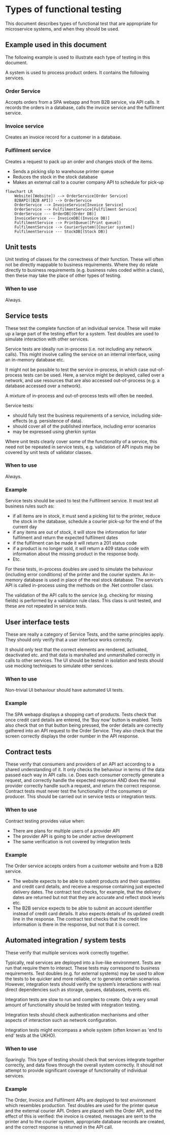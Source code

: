 # Types of functional testing

This document describes types of functional test that are appropriate for microservice systems, and when they should be used.

## Example used in this document

The following example is used to illustrate each type of testing in this document.

A system is used to process product orders.  It contains the following services.

### Order Service

Accepts orders from a SPA webapp and from B2B service, via API calls.  It records the orders in a database, calls the invoice service and the fulfilment service.

### Invoice service

Creates an invoice record for a customer in a database.

### Fulfilment service

Creates a request to pack up an order and changes stock of the items.

- Sends a picking slip to warehouse printer queue
- Reduces the stock in the stock database
- Makes an external call to a courier company API to schedule for pick-up

```mermaid
flowchart LR
    Website([Website]) --> OrderService[Order Service]
    B2BAPI([B2B API]) --> OrderService
    OrderService --> InvoiceService[Invoice Service]
    OrderService --> FulfilmentService[Fulfilment Service]
    OrderService --- OrderDB[(Order DB)] 
    InvoiceService --- InvoiceDB[(Invoice DB)]
    FulfilmentService --> PrintQueue([Print queue])
    FulfilmentService --> CourierSystem([Courier system])
    FulfilmentService --- StockDB[(Stock DB)]
```

## Unit tests

Unit testing of classes for the correctness of their function.  These will often not be directly mappable to business requirements.  Where they do relate directly to business requirements (e.g. business rules coded within a class), then these may take the place of other types of testing.

### When to use

Always.

## Service tests

These test the complete function of an individual service.  These will make up a large part of the testing effort for a system.  Test doubles are used to simulate interaction with other services. 

Service tests are ideally run in-process (i.e. not including any network calls).  This might involve calling the service on an internal interface, using an in-memory database etc.  

It might not be possible to test the service in-process, in which case out-of-process tests can be used.  Here, a service might be deployed, called over a network, and use resources that are also accessed out-of-process (e.g. a database accessed over a network).

A mixture of in-process and out-of-process tests will often be needed.

Service tests: 

- should fully test the business requirements of a service, including side-effects (e.g. persistence of data).
- should cover all of the published interface, including error scenarios
- may be expressed using gherkin syntax

Where unit tests clearly cover some of the functionality of a service, this need not be repeated in service tests, e.g. validation of API inputs may be covered by unit tests of validator classes.

### When to use

Always.

### Example

Service tests should be used to test the Fulfilment service.  It must test all business rules such as:

- if all items are in stock, it must send a picking list to the printer, reduce the stock in the database, schedule a courier pick-up for the end of the current day
- if any items are out of stock, it will store the information for later fulfilment and return the expected fulfilment dates
- if the fulfilment can be made it will return a 201 status code 
- if a product is no longer sold, it will return a 409 status code with information about the missing product in the response body. 
- Etc.

For these tests, in-process doubles are used to simulate the behaviour (including error conditions) of the printer and the courier system.  An in-memory database is used in place of the real stock database.  The service’s API is called in-process using the methods on the .Net controller class.

The validation of the API calls to the service (e.g. checking for missing fields) is performed by a validation rule class.  This class is unit tested, and these are not repeated in service tests.

## User interface tests

These are really a category of Service Tests, and the same principles apply.  They should only verify that a user interface works correctly.

It should only test that the correct elements are rendered, activated, deactivated etc. and that data is marshalled and unmarshalled correctly in calls to other services.  The UI should be tested in isolation and tests should use mocking techniques to simulate other services.

### When to use

Non-trivial UI behaviour should have automated UI tests.

### Example

The SPA webapp displays a shopping cart of products.  Tests check that once credit card details are entered, the ‘Buy now’ button is enabled.  Tests also check that on that button being pressed, the order details are correctly gathered into an API request to the Order Service.  They also check that the screen correctly displays the order number in the API response. 

## Contract tests

These verify that consumers and providers of an API act according to a shared understanding of it.  It only checks the behaviour in terms of the data passed each way in API calls.
i.e. Does each consumer correctly generate a request, and correctly handle the expected response AND does the real provider correctly handle such a request, and return the correct response.
Contract tests must never test the functionality of the consumers or producer.  This should be carried out in service tests or integration tests.

### When to use

Contract testing provides value when:

- There are plans for multiple users of a provider API
- The provider API is going to be under active development
- The same verification is not covered by integration tests

### Example

The Order service accepts orders from a customer website and from a B2B service.  

- The website expects to be able to submit products and their quantities and credit card details, and receive a response containing just expected delivery dates.  The contract test checks, for example, that the delivery dates are returned but not that they are accurate and reflect stock levels etc.
- The B2B service expects to be able to submit an account identifier instead of credit card details.  It also expects details of its updated credit line in the response.  The contract test checks that the credit line information is there in the response, but not that it is correct.

## Automated integration / system tests

These verify that multiple services work correctly together.

Typically, real services are deployed into a live-like environment.  Tests are run that require them to interact.  These tests may correspond to business requirements.  Test doubles (e.g. for external systems) may be used to allow the tests to be quicker and more reliable, or to generate certain scenarios.  However, integration tests should verify the system’s interactions with real direct dependencies such as storage, queues, databases, events etc.

Integration tests are slow to run and complex to create.  Only a very small amount of functionality should be tested with integration testing.

Integration tests should check authentication mechanisms and other aspects of interaction such as network configuration.

Integration tests might encompass a whole system (often known as 'end to end' tests at the UKHO).

### When to use

Sparingly.  This type of testing should check that services integrate together correctly, and data flows through the overall system correctly.  It should not attempt to provide significant coverage of functionality of individual services.

### Example

The Order, Invoice and Fulfilment APIs are deployed to test environment which resembles production.  Test doubles are used for the printer queue and the external courier API.
Orders are placed with the Order API, and the effect of this is verified: the invoice is created, messages are sent to the printer and to the courier system, appropriate database records are created, and the correct response is returned in the API call.



